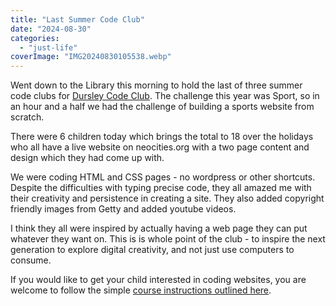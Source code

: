 ```yaml
---
title: "Last Summer Code Club"
date: "2024-08-30"
categories: 
  - "just-life"
coverImage: "IMG20240830105538.webp"
---
```


Went down to the Library this morning to hold the last of three summer code clubs for [Dursley Code Club](https://www.facebook.com/dursleycodeclub). The challenge this year was Sport, so in an hour and a half we had the challenge of building a sports website from scratch.

There were 6 children today which brings the total to 18 over the holidays who all have a live website on neocities.org with a two page content and design which they had come up with.

We were coding HTML and CSS pages - no wordpress or other shortcuts. Despite the difficulties with typing precise code, they all amazed me with their creativity and persistence in creating a site. They also added copyright friendly images from Getty and added youtube videos.

I think they all were inspired by actually having a web page they can put whatever they want on. This is is whole point of the club - to inspire the next generation to explore digital creativity, and not just use computers to consume.

If you would like to get your child interested in coding websites, you are welcome to follow the simple [course instructions outlined here](https://dursleycodeclub.trinket.io/sports-website#/setting-up/set-up-neocities).
